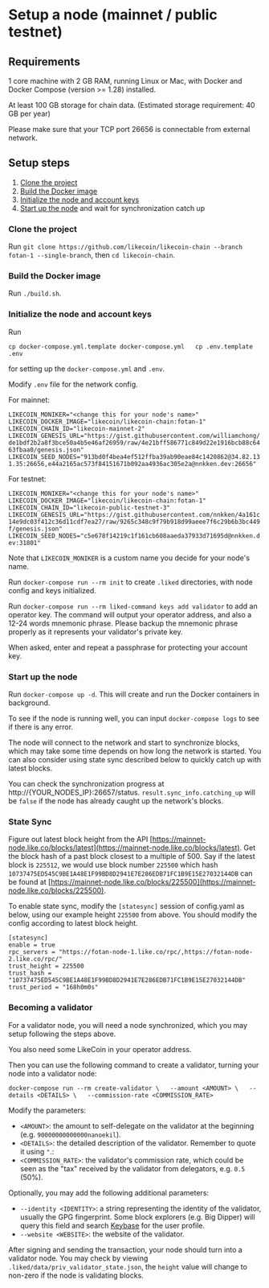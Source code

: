 # Setup a node \(mainnet / public testnet\)

## Requirements

1 core machine with 2 GB RAM, running Linux or Mac, with Docker and Docker Compose \(version &gt;= 1.28\) installed.

At least 100 GB storage for chain data. \(Estimated storage requirement: 40 GB per year\)

Please make sure that your TCP port 26656 is connectable from external network.

## Setup steps

1. [Clone the project](https://github.com/likecoin/likecoin-chain/wiki/Setup-LikeCoin-chain-mainnet-node#clone-the-project)
2. [Build the Docker image](https://github.com/likecoin/likecoin-chain/wiki/Setup-LikeCoin-chain-mainnet-node#build-the-docker-image)
3. [Initialize the node and account keys](https://github.com/likecoin/likecoin-chain/wiki/Setup-LikeCoin-chain-mainnet-node#initialize-the-node-and-account-keys)
4. [Start up the node](https://github.com/likecoin/likecoin-chain/wiki/Setup-LikeCoin-chain-mainnet-node#start-up-the-node) and wait for synchronization catch up

### Clone the project

Run `git clone https://github.com/likecoin/likecoin-chain --branch fotan-1 --single-branch`, then `cd likecoin-chain`.

### Build the Docker image

Run `./build.sh`.

### Initialize the node and account keys

Run

`cp docker-compose.yml.template docker-compose.yml  
cp .env.template .env`

for setting up the `docker-compose.yml` and `.env`.

Modify `.env` file for the network config.

For mainnet:

`LIKECOIN_MONIKER="<change this for your node's name>"  
LIKECOIN_DOCKER_IMAGE="likecoin/likecoin-chain:fotan-1"  
LIKECOIN_CHAIN_ID="likecoin-mainnet-2"  
LIKECOIN_GENESIS_URL="https://gist.githubusercontent.com/williamchong/de1bdf2b2a8f3bce50a4b5e46af26959/raw/4e21bff586771c849d22e1916bcb88c6463fbaa0/genesis.json"  
LIKECOIN_SEED_NODES="913bd0f4bea4ef512ffba39ab90eae84c1420862@34.82.131.35:26656,e44a2165ac573f84151671b092aa4936ac305e2a@nnkken.dev:26656"`

For testnet:

`LIKECOIN_MONIKER="<change this for your node's name>"  
LIKECOIN_DOCKER_IMAGE="likecoin/likecoin-chain:fotan-1"  
LIKECOIN_CHAIN_ID="likecoin-public-testnet-3"  
LIKECOIN_GENESIS_URL="https://gist.githubusercontent.com/nnkken/4a161c14e9dc03f412c36d11cdf7ea27/raw/9265c348c9f79b918d99aeee7f6c29b6b3bc449f/genesis.json"  
LIKECOIN_SEED_NODES="c5e678f14219c1f161cb608aaeda37933d71695d@nnkken.dev:31801"`

Note that `LIKECOIN_MONIKER` is a custom name you decide for your node's name.

Run `docker-compose run --rm init` to create `.liked` directories, with node config and keys initialized.

Run `docker-compose run --rm liked-command keys add validator` to add an operator key. The command will output your operator address, and also a 12-24 words mnemonic phrase. Please backup the mnemonic phrase properly as it represents your validator's private key.

When asked, enter and repeat a passphrase for protecting your account key.

### Start up the node

Run `docker-compose up -d`. This will create and run the Docker containers in background.

To see if the node is running well, you can input `docker-compose logs` to see if there is any error.

The node will connect to the network and start to synchronize blocks, which may take some time depends on how long the network is started. You can also consider using state sync described below to quickly catch up with latest blocks.

You can check the synchronization progress at http://{YOUR\_NODES\_IP}:26657/status. `result.sync_info.catching_up` will be `false` if the node has already caught up the network's blocks.

### State Sync

Figure out latest block height from the API [https://mainnet-node.like.co/blocks/latest](https://mainnet-node.like.co/blocks/latest).  Get the block hash of a past block closest to a multiple of 500. Say if the latest block is `225512`, we would use block number `225500` which hash `10737475ED545C9BE1A48E1F99BD8D2941E7E286EDB71FC1B9E15E27032144DB` can be found at [https://mainnet-node.like.co/blocks/225500](https://mainnet-node.like.co/blocks/225500).

To enable state sync, modify the `[statesync]` session of config.yaml as below, using our example height `225500` from above. You should modify the config according to latest block height.

```text
[statesync]
enable = true
rpc_servers = "https://fotan-node-1.like.co/rpc/,https://fotan-node-2.like.co/rpc/"
trust_height = 225500
trust_hash = "10737475ED545C9BE1A48E1F99BD8D2941E7E286EDB71FC1B9E15E27032144DB"
trust_period = "168h0m0s"
```

### Becoming a validator

For a validator node, you will need a node synchronized, which you may setup following the steps above.

You also need some LikeCoin in your operator address.

Then you can use the following command to create a validator, turning your node into a validator node:

`docker-compose run --rm create-validator \  
    --amount <AMOUNT> \  
    --details <DETAILS> \  
    --commission-rate <COMMISSION_RATE>`

Modify the parameters:

* `<AMOUNT>`: the amount to self-delegate on the validator at the beginning \(e.g. `90000000000000nanoekil`\).
* `<DETAILS>`: the detailed description of the validator. Remember to quote it using `"`.:
* `<COMMISSION_RATE>`: the validator's commission rate, which could be seen as the "tax" received by the validator from delegators, e.g. `0.5` \(50%\).

Optionally, you may add the following additional parameters:

* `--identity <IDENTITY>`: a string representing the identity of the validator, usually the GPG fingerprint. Some block explorers \(e.g. Big Dipper\) will query this field and search [Keybase](https://keybase.io/) for the user profile.
* `--website <WEBSITE>`: the website of the validator.

After signing and sending the transaction, your node should turn into a validator node. You may check by viewing `.liked/data/priv_validator_state.json`, the `height` value will change to non-zero if the node is validating blocks.

